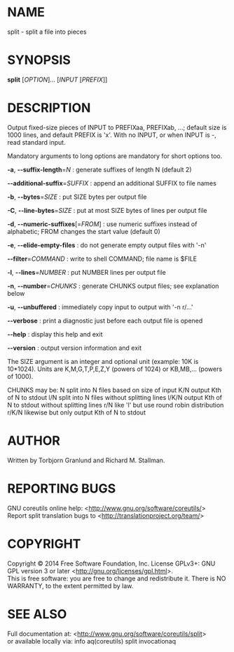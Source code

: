 NAME
====

split - split a file into pieces

SYNOPSIS
========

**split** [*OPTION*]... [*INPUT* [*PREFIX*]]

DESCRIPTION
===========

Output fixed-size pieces of INPUT to PREFIXaa, PREFIXab, ...; default size is 1000 lines, and default PREFIX is 'x'. With no INPUT, or when INPUT is -, read standard input.

Mandatory arguments to long options are mandatory for short options too.

**-a**, **--suffix-length**=*N*
:   generate suffixes of length N (default 2)

**--additional-suffix**=*SUFFIX*
:   append an additional SUFFIX to file names

**-b**, **--bytes**=*SIZE*
:   put SIZE bytes per output file

**-C**, **--line-bytes**=*SIZE*
:   put at most SIZE bytes of lines per output file

**-d**, **--numeric-suffixes**[=*FROM*]
:   use numeric suffixes instead of alphabetic; FROM changes the start value (default 0)

**-e**, **--elide-empty-files**
:   do not generate empty output files with '-n'

**--filter**=*COMMAND*
:   write to shell COMMAND; file name is \$FILE

**-l**, **--lines**=*NUMBER*
:   put NUMBER lines per output file

**-n**, **--number**=*CHUNKS*
:   generate CHUNKS output files; see explanation below

**-u**, **--unbuffered**
:   immediately copy input to output with '-n r/...'

**--verbose**
:   print a diagnostic just before each output file is opened

**--help**
:   display this help and exit

**--version**
:   output version information and exit

The SIZE argument is an integer and optional unit (example: 10K is 10\*1024). Units are K,M,G,T,P,E,Z,Y (powers of 1024) or KB,MB,... (powers of 1000).

CHUNKS may be: N split into N files based on size of input K/N output Kth of N to stdout l/N split into N files without splitting lines l/K/N output Kth of N to stdout without splitting lines r/N like 'l' but use round robin distribution r/K/N likewise but only output Kth of N to stdout

AUTHOR
======

Written by Torbjorn Granlund and Richard M. Stallman.

REPORTING BUGS
==============

GNU coreutils online help: \<<http://www.gnu.org/software/coreutils/>\>\
 Report split translation bugs to \<<http://translationproject.org/team/>\>

COPYRIGHT
=========

Copyright © 2014 Free Software Foundation, Inc. License GPLv3+: GNU GPL version 3 or later \<<http://gnu.org/licenses/gpl.html>\>.\
 This is free software: you are free to change and redistribute it. There is NO WARRANTY, to the extent permitted by law.

SEE ALSO
========

Full documentation at: \<<http://www.gnu.org/software/coreutils/split>\>\
 or available locally via: info aq(coreutils) split invocationaq
